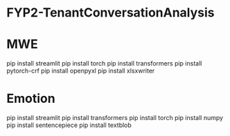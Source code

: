 # FYP2-TenantConversationAnalysis

# MWE
pip install streamlit
pip install torch
pip install transformers
pip install pytorch-crf
pip install openpyxl
pip install xlsxwriter

# Emotion
pip install streamlit 
pip install transformers 
pip install torch 
pip install numpy 
pip install sentencepiece
pip install textblob
